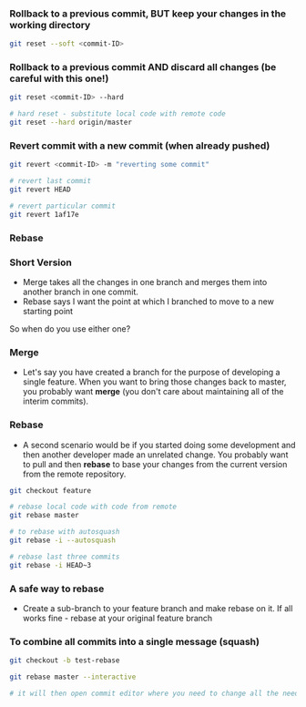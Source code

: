 ### Rollback to a previous commit, BUT keep your changes in the working directory

```bash
git reset --soft <commit-ID>
```

### Rollback to a previous commit AND discard all changes (be careful with this one!)

```bash
git reset <commit-ID> --hard

# hard reset - substitute local code with remote code
git reset --hard origin/master
```

### Revert commit with a new commit (when already pushed)

```bash
git revert <commit-ID> -m "reverting some commit"

# revert last commit
git revert HEAD

# revert particular commit
git revert 1af17e
```


### Rebase

### Short Version

- Merge takes all the changes in one branch and merges them into another branch in one commit.
- Rebase says I want the point at which I branched to move to a new starting point

So when do you use either one?

### Merge

- Let's say you have created a branch for the purpose of developing a single feature. When you want to bring those changes back to master, you probably want **merge** (you don't care about maintaining all of the interim commits).

### Rebase

- A second scenario would be if you started doing some development and then another developer made an unrelated change. You probably want to pull and then **rebase** to base your changes from the current version from the remote repository.

```bash
git checkout feature

# rebase local code with code from remote
git rebase master

# to rebase with autosquash
git rebase -i --autosquash

# rebase last three commits
git rebase -i HEAD~3
```

### A safe way to rebase

- Create a sub-branch to your feature branch and make rebase on it. If all works fine - rebase at your original feature branch

### To combine all commits into a single message (squash)

```bash
git checkout -b test-rebase

git rebase master --interactive

# it will then open commit editor where you need to change all the needed "pick" strings of commits to "squash"
```